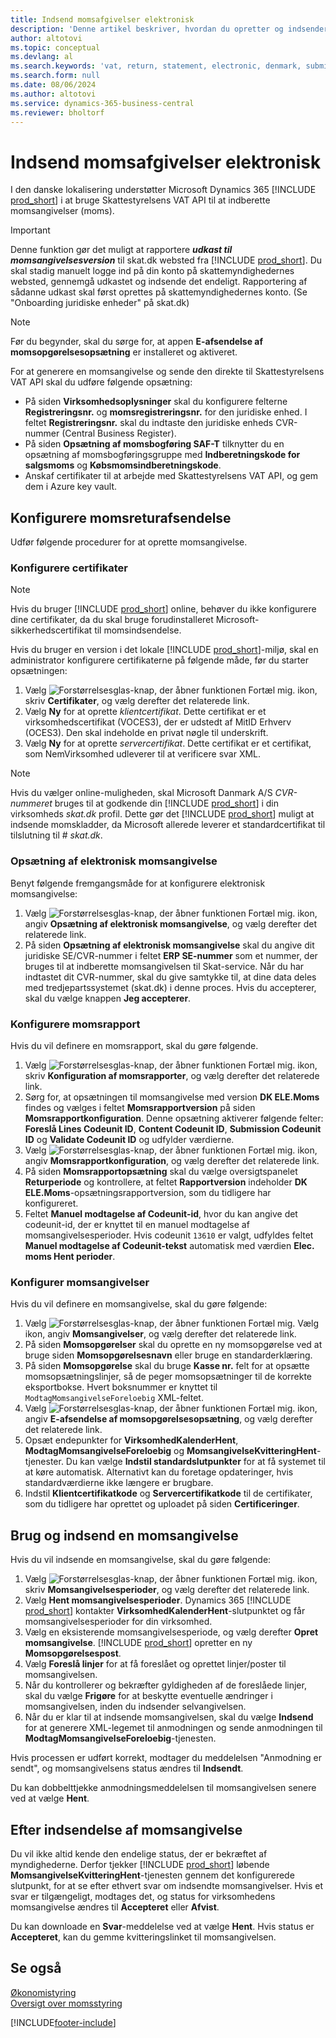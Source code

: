 ```yaml
---
title: Indsend momsafgivelser elektronisk
description: 'Denne artikel beskriver, hvordan du opretter og indsender momsangivelser elektronisk i Danmark.'
author: altotovi
ms.topic: conceptual
ms.devlang: al
ms.search.keywords: 'vat, return, statement, electronic, denmark, submission, skat'
ms.search.form: null
ms.date: 08/06/2024
ms.author: altotovi
ms.service: dynamics-365-business-central
ms.reviewer: bholtorf
---
```


# <a name="submit-vat-returns-electronically"></a>Indsend momsafgivelser elektronisk

I den danske lokalisering understøtter Microsoft Dynamics 365 [!INCLUDE [prod_short](../../includes/prod_short.md)] i at bruge Skattestyrelsens VAT API til at indberette momsangivelser (moms).  

> [!IMPORTANT]
> Denne funktion gør det muligt at rapportere **_udkast til momsangivelsesversion_** til skat.dk websted fra [!INCLUDE [prod_short](../../includes/prod_short.md)]. Du skal stadig manuelt logge ind på din konto på skattemyndighedernes websted, gennemgå udkastet og indsende det endeligt. Rapportering af sådanne udkast skal først oprettes på skattemyndighedernes konto. (Se "Onboarding juridiske enheder" på skat.dk)

> [!NOTE]
> Før du begynder, skal du sørge for, at appen **E-afsendelse af momsopgørelsesopsætning** er installeret og aktiveret. 

For at generere en momsangivelse og sende den direkte til Skattestyrelsens VAT API skal du udføre følgende opsætning:

- På siden **Virksomhedsoplysninger** skal du konfigurere felterne **Registreringsnr.** og **momsregistreringsnr.** for den juridiske enhed. I feltet **Registreringsnr.** skal du indtaste den juridiske enheds CVR-nummer (Central Business Register).
- På siden **Opsætning af momsbogføring SAF-T** tilknytter du en opsætning af momsbogføringsgruppe med **Indberetningskode for salgsmoms** og **Købsmomsindberetningskode**.
- Anskaf certifikater til at arbejde med Skattestyrelsens VAT API, og gem dem i Azure key vault.

## <a name="set-up-vat-return-submission"></a>Konfigurere momsreturafsendelse

Udfør følgende procedurer for at oprette momsangivelse.

### <a name="set-up-certificates"></a>Konfigurere certifikater

> [!NOTE]
> Hvis du bruger [!INCLUDE [prod_short](../../includes/prod_short.md)] online, behøver du ikke konfigurere dine certifikater, da du skal bruge forudinstalleret Microsoft-sikkerhedscertifikat til momsindsendelse. 

Hvis du bruger en version i det lokale [!INCLUDE [prod_short](../../includes/prod_short.md)]-miljø, skal en administrator konfigurere certifikaterne på følgende måde, før du starter opsætningen: 

1. Vælg ![Forstørrelsesglas-knap, der åbner funktionen Fortæl mig.](../../media/ui-search/search_small.png "Fortæl mig, hvad du vil foretage dig") ikon, skriv **Certifikater**, og vælg derefter det relaterede link.
2. Vælg **Ny** for at oprette _klientcertifikat_. Dette certifikat er et virksomhedscertifikat (VOCES3), der er udstedt af MitID Erhverv (OCES3). Den skal indeholde en privat nøgle til underskrift.
3. Vælg **Ny** for at oprette _servercertifikat_. Dette certifikat er et certifikat, som NemVirksomhed udleverer til at verificere svar XML.

> [!NOTE]
> Hvis du vælger online-muligheden, skal Microsoft Danmark A/S *CVR-nummeret* bruges til at godkende din [!INCLUDE [prod_short](../../includes/prod_short.md)] i din virksomheds _skat.dk_ profil. Dette gør det [!INCLUDE [prod_short](../../includes/prod_short.md)] muligt at indsende momskladder, da Microsoft allerede leverer et standardcertifikat til tilslutning til # _skat.dk_.

### <a name="set-up-electronic-vat-declaration"></a>Opsætning af elektronisk momsangivelse

Benyt følgende fremgangsmåde for at konfigurere elektronisk momsangivelse:

1. Vælg ![Forstørrelsesglas-knap, der åbner funktionen Fortæl mig.](../../media/ui-search/search_small.png "Fortæl mig, hvad du vil foretage dig") ikon, angiv **Opsætning af elektronisk momsangivelse**, og vælg derefter det relaterede link.  
2. På siden **Opsætning af elektronisk momsangivelse** skal du angive dit juridiske SE/CVR-nummer i feltet **ERP SE-nummer** som et nummer, der bruges til at indberette momsangivelsen til Skat-service. Når du har indtastet dit CVR-nummer, skal du give samtykke til, at dine data deles med tredjepartssystemet (skat.dk) i denne proces. Hvis du accepterer, skal du vælge knappen **Jeg accepterer**.  

### <a name="set-up-vat-report"></a>Konfigurere momsrapport

Hvis du vil definere en momsrapport, skal du gøre følgende.

1. Vælg ![Forstørrelsesglas-knap, der åbner funktionen Fortæl mig.](../../media/ui-search/search_small.png "Fortæl mig, hvad du vil foretage dig") ikon, skriv **Konfiguration af momsrapporter**, og vælg derefter det relaterede link.  
2. Sørg for, at opsætningen til momsangivelse med version **DK ELE.Moms** findes og vælges i feltet **Momsrapportversion** på siden **Momsrapportkonfiguration**. Denne opsætning aktiverer følgende felter: **Foreslå Lines Codeunit ID**, **Content Codeunit ID**, **Submission Codeunit ID** og **Validate Codeunit ID** og udfylder værdierne.
3. Vælg ![Forstørrelsesglas-knap, der åbner funktionen Fortæl mig.](../../media/ui-search/search_small.png "Fortæl mig, hvad du vil foretage dig") ikon, angiv **Momsrapportkonfiguration**, og vælg derefter det relaterede link. 
4. På siden **Momsrapportopsætning** skal du vælge oversigtspanelet **Returperiode** og kontrollere, at feltet **Rapportversion** indeholder **DK ELE.Moms**-opsætningsrapportversion, som du tidligere har konfigureret.
5. Feltet **Manuel modtagelse af Codeunit-id**, hvor du kan angive det codeunit-id, der er knyttet til en manuel modtagelse af momsangivelsesperioder. Hvis codeunit `13610` er valgt, udfyldes feltet **Manuel modtagelse af Codeunit-tekst** automatisk med værdien **Elec. moms Hent perioder**.

### <a name="set-up-vat-statements"></a>Konfigurer momsangivelser

Hvis du vil definere en momsangivelse, skal du gøre følgende:

1. Vælg ![Forstørrelsesglas-knap, der åbner funktionen Fortæl mig.](../../media/ui-search/search_small.png "Fortæl mig, hvad du vil foretage dig") Vælg ikon, angiv **Momsangivelser**, og vælg derefter det relaterede link.
2. På siden **Momsopgørelser** skal du oprette en ny momsopgørelse ved at bruge siden **Momsopgørelsesnavn** eller bruge en standarderklæring.
3. På siden **Momsopgørelse** skal du bruge **Kasse nr.** felt for at opsætte momsopsætningslinjer, så de peger momsopsætninger til de korrekte eksportbokse. Hvert boksnummer er knyttet til `ModtagMomsangivelseForeloebig` XML-feltet.
4. Vælg ![Forstørrelsesglas-knap, der åbner funktionen Fortæl mig.](../../media/ui-search/search_small.png "Fortæl mig, hvad du vil foretage dig") ikon, angiv **E-afsendelse af momsopgørelsesopsætning**, og vælg derefter det relaterede link.
5. Opsæt endepunkter for **VirksomhedKalenderHent**, **ModtagMomsangivelseForeloebig** og **MomsangivelseKvitteringHent**-tjenester. Du kan vælge **Indstil standardslutpunkter** for at få systemet til at køre automatisk. Alternativt kan du foretage opdateringer, hvis standardværdierne ikke længere er brugbare.
6. Indstil **Klientcertifikatkode** og **Servercertifikatkode** til de certifikater, som du tidligere har oprettet og uploadet på siden **Certificeringer**.

## <a name="use-and-submit-a-vat-return"></a>Brug og indsend en momsangivelse

Hvis du vil indsende en momsangivelse, skal du gøre følgende:

1. Vælg ![Forstørrelsesglas-knap, der åbner funktionen Fortæl mig.](../../media/ui-search/search_small.png "Fortæl mig, hvad du vil foretage dig") ikon, skriv **Momsangivelsesperioder**, og vælg derefter det relaterede link. 
2. Vælg **Hent momsangivelsesperioder**. Dynamics 365 [!INCLUDE [prod_short](../../includes/prod_short.md)] kontakter **VirksomhedKalenderHent**-slutpunktet og får momsangivelsesperioder for din virksomhed.  
3. Vælg en eksisterende momsangivelsesperiode, og vælg derefter **Opret momsangivelse**. [!INCLUDE [prod_short](../../includes/prod_short.md)] opretter en ny **Momsopgørelsespost**.  
4. Vælg **Foreslå linjer** for at få foreslået og oprettet linjer/poster til momsangivelsen.   
5. Når du kontrollerer og bekræfter gyldigheden af ​​de foreslåede linjer, skal du vælge **Frigøre** for at beskytte eventuelle ændringer i momsangivelsen, inden du indsender selvangivelsen. 
6. Når du er klar til at indsende momsangivelsen, skal du vælge **Indsend** for at generere XML-legemet til anmodningen og sende anmodningen til **ModtagMomsangivelseForeloebig**-tjenesten. 

Hvis processen er udført korrekt, modtager du meddelelsen "Anmodning er sendt", og momsangivelsens status ændres til **Indsendt**.

Du kan dobbelttjekke anmodningsmeddelelsen til momsangivelsen senere ved at vælge **Hent**.  

## <a name="after-a-vat-return-is-submitted"></a>Efter indsendelse af momsangivelse

Du vil ikke altid kende den endelige status, der er bekræftet af myndighederne. Derfor tjekker [!INCLUDE [prod_short](../../includes/prod_short.md)] løbende **MomsangivelseKvitteringHent**-tjenesten gennem det konfigurerede slutpunkt, for at se efter ethvert svar om indsendte momsangivelser. Hvis et svar er tilgængeligt, modtages det, og status for virksomhedens momsangivelse ændres til **Accepteret** eller **Afvist**.

Du kan downloade en **Svar**-meddelelse ved at vælge **Hent**. Hvis status er **Accepteret**, kan du gemme kvitteringslinket til momsangivelsen.

## <a name="see-also"></a>Se også

[Økonomistyring](../../finance.md)    
[Oversigt over momsstyring](../../finance-manage-vat.md)    

[!INCLUDE[footer-include](../../includes/footer-banner.md)]
